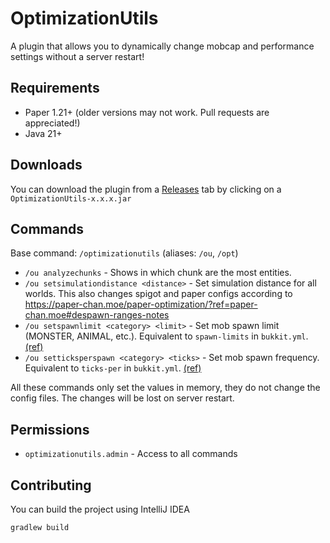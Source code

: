# OptimizationUtils

A plugin that allows you to dynamically change mobcap and performance settings without a server restart!

## Requirements

- Paper 1.21+ (older versions may not work. Pull requests are appreciated!)
- Java 21+

## Downloads
You can download the plugin from a [Releases](https://github.com/EpicPlayerA10/OptimizationUtils/releases/latest) tab by clicking on a `OptimizationUtils-x.x.x.jar`

## Commands

Base command: `/optimizationutils` (aliases: `/ou`, `/opt`)

- `/ou analyzechunks` - Shows in which chunk are the most entities.
- `/ou setsimulationdistance <distance>` - Set simulation distance for all worlds. This also changes spigot and paper configs according to https://paper-chan.moe/paper-optimization/?ref=paper-chan.moe#despawn-ranges-notes
- `/ou setspawnlimit <category> <limit>` - Set mob spawn limit (MONSTER, ANIMAL, etc.). Equivalent to `spawn-limits` in `bukkit.yml`. [(ref)](https://paper-chan.moe/paper-optimization/?ref=paper-chan.moe#spawn-limits)
- `/ou setticksperspawn <category> <ticks>` - Set mob spawn frequency. Equivalent to `ticks-per` in `bukkit.yml`. [(ref)](https://paper-chan.moe/paper-optimization/?ref=paper-chan.moe#ticks-per)

All these commands only set the values in memory, they do not change the config files. The changes will be lost on server restart.

## Permissions

- `optimizationutils.admin` - Access to all commands

## Contributing

You can build the project using IntelliJ IDEA

```bash
gradlew build
```
